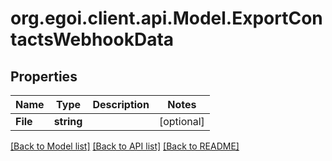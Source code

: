 # org.egoi.client.api.Model.ExportContactsWebhookData
## Properties

Name | Type | Description | Notes
------------ | ------------- | ------------- | -------------
**File** | **string** |  | [optional] 

[[Back to Model list]](../README.md#documentation-for-models) [[Back to API list]](../README.md#documentation-for-api-endpoints) [[Back to README]](../README.md)

